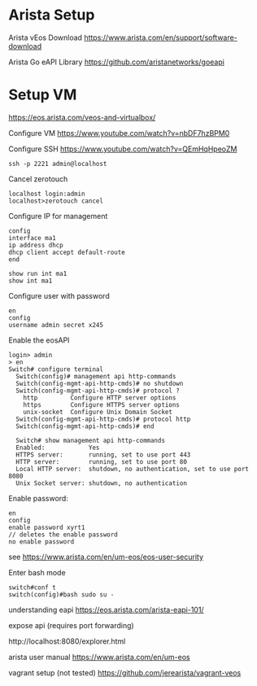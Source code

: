# Arista Setup

Arista vEos Download
https://www.arista.com/en/support/software-download

Arista Go eAPI Library
https://github.com/aristanetworks/goeapi

# Setup VM

https://eos.arista.com/veos-and-virtualbox/

Configure VM
https://www.youtube.com/watch?v=nbDF7hzBPM0

Configure SSH
https://www.youtube.com/watch?v=QEmHqHpeoZM

```text
ssh -p 2221 admin@localhost
```

Cancel zerotouch

```text
localhost login:admin
localhost>zerotouch cancel
```

Configure IP for management

```text
config
interface ma1
ip address dhcp
dhcp client accept default-route
end

show run int ma1
show int ma1
```

Configure user with password

```text
en
config
username admin secret x245
```

Enable the eosAPI

```text
login> admin
> en
Switch# configure terminal
  Switch(config)# management api http-commands
  Switch(config-mgmt-api-http-cmds)# no shutdown
  Switch(config-mgmt-api-http-cmds)# protocol ?
    http         Configure HTTP server options
    https        Configure HTTPS server options
    unix-socket  Configure Unix Domain Socket
  Switch(config-mgmt-api-http-cmds)# protocol http
  Switch(config-mgmt-api-http-cmds)# end

  Switch# show management api http-commands
  Enabled:            Yes
  HTTPS server:       running, set to use port 443
  HTTP server:        running, set to use port 80
  Local HTTP server:  shutdown, no authentication, set to use port 8080
  Unix Socket server: shutdown, no authentication
```

Enable password:

```text
en
config
enable password xyrt1
// deletes the enable password
no enable password
```

see https://www.arista.com/en/um-eos/eos-user-security

Enter bash mode

```text
switch#conf t
switch(config)#bash sudo su -
```

understanding eapi
https://eos.arista.com/arista-eapi-101/

expose api (requires port forwarding)
<!-- markdown-link-check-disable -->
http://localhost:8080/explorer.html
<!-- markdown-link-check-enable -->

arista user manual
https://www.arista.com/en/um-eos

vagrant setup (not tested)
https://github.com/jerearista/vagrant-veos